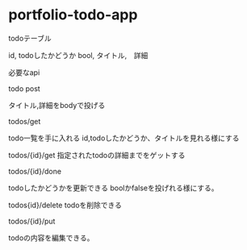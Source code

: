 # portfolio-todo-app

todoテーブル

id, todoしたかどうか bool, タイトル,　詳細

必要なapi

todo post

タイトル,詳細をbodyで投げる

todos/get

todo一覧を手に入れる id,todoしたかどうか、タイトルを見れる様にする

todos/{id}/get
指定されたtodoの詳細までをゲットする

todos/{id}/done

todoしたかどうかを更新できる boolかfalseを投げれる様にする。

todos{id}/delete
todoを削除できる

todos/{id}/put

todoの内容を編集できる。